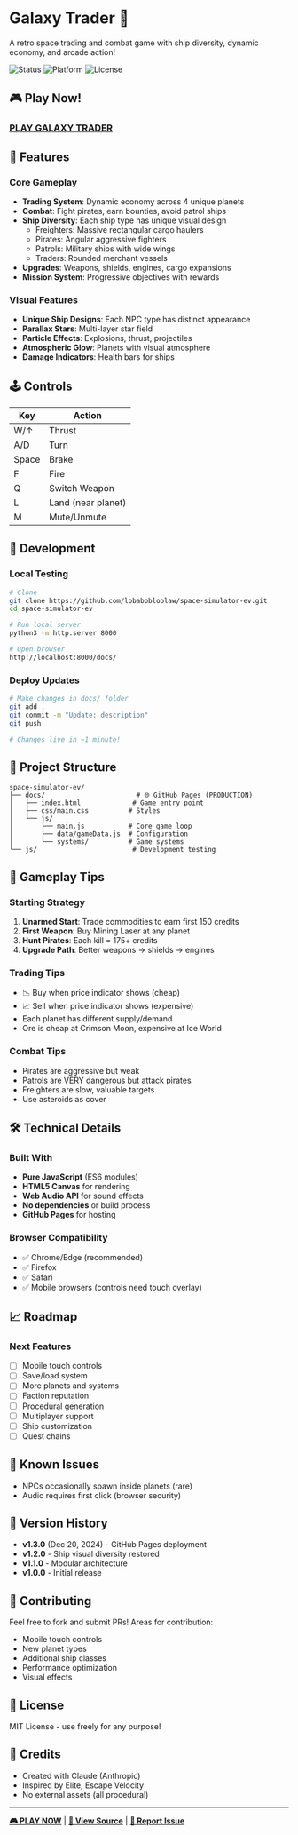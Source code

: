 # Galaxy Trader 🚀

A retro space trading and combat game with ship diversity, dynamic economy, and arcade action!

![Status](https://img.shields.io/badge/status-live-brightgreen)
![Platform](https://img.shields.io/badge/platform-web-blue)
![License](https://img.shields.io/badge/license-MIT-orange)

## 🎮 Play Now!
### **[PLAY GALAXY TRADER](https://lobabobloblaw.github.io/space-simulator-ev/)**

## 🌟 Features

### Core Gameplay
- **Trading System**: Dynamic economy across 4 unique planets
- **Combat**: Fight pirates, earn bounties, avoid patrol ships
- **Ship Diversity**: Each ship type has unique visual design
  - Freighters: Massive rectangular cargo haulers
  - Pirates: Angular aggressive fighters
  - Patrols: Military ships with wide wings
  - Traders: Rounded merchant vessels
- **Upgrades**: Weapons, shields, engines, cargo expansions
- **Mission System**: Progressive objectives with rewards

### Visual Features
- **Unique Ship Designs**: Each NPC type has distinct appearance
- **Parallax Stars**: Multi-layer star field
- **Particle Effects**: Explosions, thrust, projectiles
- **Atmospheric Glow**: Planets with visual atmosphere
- **Damage Indicators**: Health bars for ships

## 🕹️ Controls

| Key | Action |
|-----|--------|
| W/↑ | Thrust |
| A/D | Turn |
| Space | Brake |
| F | Fire |
| Q | Switch Weapon |
| L | Land (near planet) |
| M | Mute/Unmute |

## 🚀 Development

### Local Testing
```bash
# Clone
git clone https://github.com/lobabobloblaw/space-simulator-ev.git
cd space-simulator-ev

# Run local server
python3 -m http.server 8000

# Open browser
http://localhost:8000/docs/
```

### Deploy Updates
```bash
# Make changes in docs/ folder
git add .
git commit -m "Update: description"
git push

# Changes live in ~1 minute!
```

## 📁 Project Structure
```
space-simulator-ev/
├── docs/                       # 🌐 GitHub Pages (PRODUCTION)
│   ├── index.html             # Game entry point
│   ├── css/main.css          # Styles
│   └── js/
│       ├── main.js           # Core game loop
│       ├── data/gameData.js  # Configuration
│       └── systems/          # Game systems
└── js/                        # Development testing
```

## 🎯 Gameplay Tips

### Starting Strategy
1. **Unarmed Start**: Trade commodities to earn first 150 credits
2. **First Weapon**: Buy Mining Laser at any planet
3. **Hunt Pirates**: Each kill = 175+ credits
4. **Upgrade Path**: Better weapons → shields → engines

### Trading Tips
- 📉 Buy when price indicator shows (cheap)
- 📈 Sell when price indicator shows (expensive)
- Each planet has different supply/demand
- Ore is cheap at Crimson Moon, expensive at Ice World

### Combat Tips
- Pirates are aggressive but weak
- Patrols are VERY dangerous but attack pirates
- Freighters are slow, valuable targets
- Use asteroids as cover

## 🛠️ Technical Details

### Built With
- **Pure JavaScript** (ES6 modules)
- **HTML5 Canvas** for rendering
- **Web Audio API** for sound effects
- **No dependencies** or build process
- **GitHub Pages** for hosting

### Browser Compatibility
- ✅ Chrome/Edge (recommended)
- ✅ Firefox
- ✅ Safari
- ✅ Mobile browsers (controls need touch overlay)

## 📈 Roadmap

### Next Features
- [ ] Mobile touch controls
- [ ] Save/load system
- [ ] More planets and systems
- [ ] Faction reputation
- [ ] Procedural generation
- [ ] Multiplayer support
- [ ] Ship customization
- [ ] Quest chains

## 🐛 Known Issues
- NPCs occasionally spawn inside planets (rare)
- Audio requires first click (browser security)

## 📜 Version History
- **v1.3.0** (Dec 20, 2024) - GitHub Pages deployment
- **v1.2.0** - Ship visual diversity restored
- **v1.1.0** - Modular architecture 
- **v1.0.0** - Initial release

## 🤝 Contributing
Feel free to fork and submit PRs! Areas for contribution:
- Mobile touch controls
- New planet types
- Additional ship classes
- Performance optimization
- Visual effects

## 📄 License
MIT License - use freely for any purpose!

## 🙏 Credits
- Created with Claude (Anthropic)
- Inspired by Elite, Escape Velocity
- No external assets (all procedural)

---

**[🎮 PLAY NOW](https://lobabobloblaw.github.io/space-simulator-ev/)** | **[📂 View Source](https://github.com/lobabobloblaw/space-simulator-ev)** | **[🐛 Report Issue](https://github.com/lobabobloblaw/space-simulator-ev/issues)**
